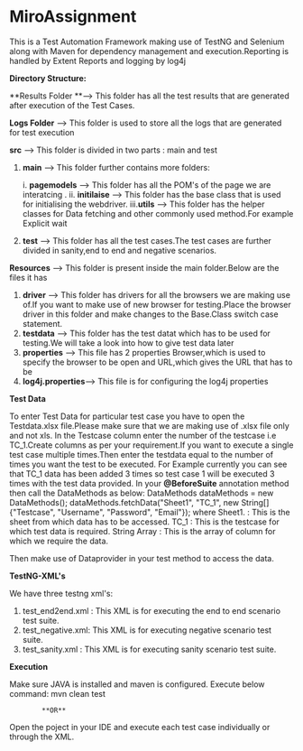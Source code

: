 # MiroAssignment

This is a Test Automation Framework making use of TestNG and Selenium along with Maven for dependency management and execution.Reporting is handled by Extent Reports and logging by log4j

**Directory Structure:**

**Results Folder **--> This folder has all the test results that are generated after execution of the Test Cases.
 
**Logs Folder** --> This folder is used to store all the logs that are generated for test execution

**src** --> This folder is divided in two parts : main and test

 1. **main** --> This folder further contains more folders:
   
    i.  **pagemodels** --> This folder has all the POM's of the page we are interatcing .
    ii. **initilaise** --> This folder has the base class that is used for initialising the webdriver.
    iii.**utils**      --> This folder has the helper classes for Data fetching and other commonly used method.For example Explicit wait 

 2.  **test**  --> This folder has all the test cases.The test cases are further divided in sanity,end to end and negative scenarios.

**Resources** --> This folder is present inside the main folder.Below are the files it has

   1. **driver**          -->  This folder has drivers for all the browsers we are making use of.If you want to make use of new browser for testing.Place the                                      browser driver in this folder and make changes to the Base.Class switch case statement.
   2. **testdata**        -->  This folder has the test datat which has to be used for testing.We will take a look into how to give test data later
   3. **properties**      -->  This file has 2 properties Browser,which is used to specify the browser to be open and URL,which gives the URL that has to be       
   4. **log4j.properties**-->  This file is for configuring the log4j properties


**Test Data**

To enter Test Data for particular test case you have to open the Testdata.xlsx file.Please make sure that we are making use of .xlsx file only and not xls.
In the Testcase column enter the number of the testcase i.e TC_1.Create columns as per your requirement.If you want to execute a single test case multiple times.Then enter the testdata equal to the number of times you want the test to be executed.
For Example currently you can see that TC_1 data has been added 3 times so test case 1 will be executed 3 times with the test data provided.
In your **@BeforeSuite** annotation method then call the DataMethods as below:
  DataMethods dataMethods = new DataMethods();
  dataMethods.fetchData("Sheet1", "TC_1", new String[]{"Testcase", "Username", "Password", "Email"});
  where
  Sheet1.      : This is the sheet from which data has to be accessed.
  TC_1         : This is the testcase for which test data is required.
  String Array : This is the array of column for which we require the data.
 
 Then make use of Dataprovider in your test method to access the data.
 
 
 **TestNG-XML's**
 
 We have three testng xml's:
 
 1. test_end2end.xml : This XML is for executing the end to end scenario test suite.
 2. test_negative.xml: This XML is for executing negative scenario test suite.  
 3. test_sanity.xml  : This XML is for executing sanity scenario test suite.


  **Execution**
  
  Make sure JAVA is installed and maven is configured.
  Execute below command:
  mvn clean test
         
            **OR**
            
 Open the poject in your IDE and execute each test case individually or through the XML.           
               
  

